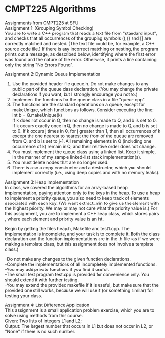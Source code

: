 # CMPT225 Algorithms
Assignments from CMPT225 at SFU    
Assignment 1: (Grouping Symbol Checking)  
You are to write a C++ program that reads a text file from "standard input", and checks that all occurrences of the grouping symbols (),{} and [] are correctly matched and nested. (The text file could be, for example, a C++ source code file.) If there is any incorrect matching or nesting, the program prints out a message, as described below, identifying where the first error was found and the nature of the error. Otherwise, it prints a line containing only the string "No Errors Found".
  
  
Assignment 2: Dynamic Queue Implementation  
1. Use the provided header file queue.h. Do not make changes to any public part of the queue class declaration. (You may change the private declarations if you want, but I strongly encourage you not to.)  
2. Implement the functions for the queue class in a file "queue.cpp".  
3. The functions are the standard operations on a queue, except for makeUnique, which functions as follows. Consider executing the line:  
             int b = Q.makeUnique(k)  
If k does not occur in Q, then no change is made to Q, and b is set to 0. If k occurs exactly once in Q, then no change is made to Q, and b is set to 0. If k occurs j times in Q, for j greater than 1, then all occurrences of k except the one nearest to nearest the front of the queue are removed from Q, and b is set to j-1. All remaining elements in Q (including one occurrence of k) remain in Q, and their relative order does not change.  
4. You must implement the queue class using a linked list. Keep it simple, in the manner of my sample linked-list stack implementation(s).  
5. You must delete nodes that are no longer used.  
6. There is also a copy constructor and a destructor, which you should implement correctly (i.e., using deep copies and with no memory leaks).  
  
  
Assignment 3: Heap Implementation  
In class, we covered the algorithms for an array-based heap implementation, paying attention only to the keys in the heap. To use a heap to implement a priority queue, you also need to keep track of elements associated with each key. (We want extract_min to give us the element with the highest priority. We may or may not care what the priority value is.) For this assignment, you are to implement a C++ heap class, which stores pairs , where each element and priority value is an int.

Begin by getting the files heap.h, Makefile and test1.cpp. The implementation is incomplete, and your task is to complete it. Both the class declaration and the function implementations are in the .h file (as if we were making a template class, but this assignment does not involve a template class.)  

-Do not make any changes to the given function declarations.  
-Complete the implementations of all incompletely implemented functions.  
-You may add private functions if you find it useful.  
-The small test program test.cpp is provided for convenience only. You should extend it with further testing.  
-You may extend the provided makefile if it is useful, but make sure that the provided one still works, because we will use it (or something similar) for testing your class.  
  
  
Assignment 4: List Difference Application  
This assignment is a small application problem exercise, which you are to solve using methods from this course.  
Given: Two lists of integers L1 and L2;  
Output: The largest number that occurs in L1 but does not occur in L2, or "None" if there is no such number.  

